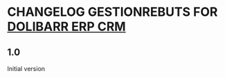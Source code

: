 # CHANGELOG GESTIONREBUTS FOR [DOLIBARR ERP CRM](https://www.dolibarr.org)

## 1.0

Initial version
